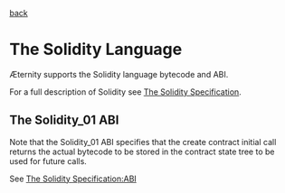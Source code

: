 [back](./contracts.md)
# The Solidity Language

Æternity supports the Solidity language bytecode and ABI.

For a full description of Solidity see [The Solidity Specification](https://solidity.readthedocs.io).


## The Solidity_01 ABI

Note that the Solidity_01 ABI specifies that the create contract initial call returns the actual
bytecode to be stored in the contract state tree to be used for future calls.

See [The Solidity Specification:ABI](https://solidity.readthedocs.io/en/develop/abi-spec.html)